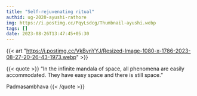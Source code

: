 ```yaml
---
title: "Self-rejuvenating ritual"
authid: ug-2020-ayushi-rathore
img: https://i.postimg.cc/PqyLsdcg/Thumbnail-ayushi.webp
tags: []
date: 2023-08-26T13:47:45+05:30
---
```


{{< art "https://i.postimg.cc/VkBvnYYJ/Resized-Image-1080-x-1786-2023-08-27-20-26-43-1973.webp" >}}

{{< quote >}}
“In the infinite mandala of space, all phenomena are easily accommodated. They have easy space and there is still space.”

Padmasambhava
{{< /quote >}}